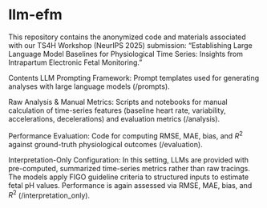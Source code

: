 # llm-efm

This repository contains the anonymized code and materials associated with our TS4H Workshop (NeurIPS 2025) submission:
“Establishing Large Language Model Baselines for Physiological Time Series: Insights from Intrapartum Electronic Fetal Monitoring.”

Contents
LLM Prompting Framework:
Prompt templates used for generating analyses with large language models (/prompts).

Raw Analysis & Manual Metrics:
Scripts and notebooks for manual calculation of time-series features (baseline heart rate, variability, accelerations, decelerations) and evaluation metrics (/analysis).

Performance Evaluation:
Code for computing RMSE, MAE, bias, and $R^2$ against ground-truth physiological outcomes (/evaluation).

Interpretation-Only Configuration:
In this setting, LLMs are provided with pre-computed, summarized time-series metrics rather than raw tracings. The models apply FIGO guideline criteria to structured inputs to estimate fetal pH values. Performance is again assessed via RMSE, MAE, bias, and $R^2$ (/interpretation_only).
